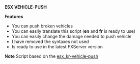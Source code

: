 **ESX VEHICLE-PUSH**

**Features**
* You can push broken vehicles
* You can easily translate this script (**en** and **fr** is ready to use)
* You can easily change the damage needed to push vehicle
* I have removed the syntaxes not used
* Is ready to use in the latest FXServer version

**Note** Script based on the [esx_kr-vehicle-push](https://github.com/KRILLE123/esx-kr-vehicle-push)
